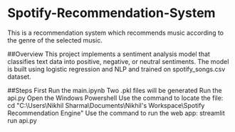 # Spotify-Recommendation-System
This is a recommendation system which recommends music according to the genre of the selected music.

##Overview
This project implements a sentiment analysis model that classifies text data into positive, negative, or neutral sentiments. The model is built using logistic regression and NLP and trained on spotify_songs.csv dataset.

##Steps
First Run the main.ipynb
Two .pkl files will be generated
Run the api.py
Open the Windows Powershell
Use the command to locate the file: cd "C:\Users\Nikhil Sharma\Documents\Nikhil's Workspace\Spotify Recommendation Engine"
Use the command to run the web app: streamlit run api.py
